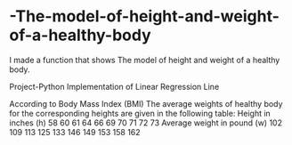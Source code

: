 # -The-model-of-height-and-weight-of-a-healthy-body
I made a function that shows The model of height and weight of a healthy body. 

Project-Python Implementation of Linear Regression Line

According to Body Mass Index (BMI) The average weights of healthy body for the corresponding heights are given in the following table:
Height in inches (h)
58
60
61
64
66
69
70
71
72
73
Average weight in pound (w)
102
109
113
125
133
146
149
153
158
162


